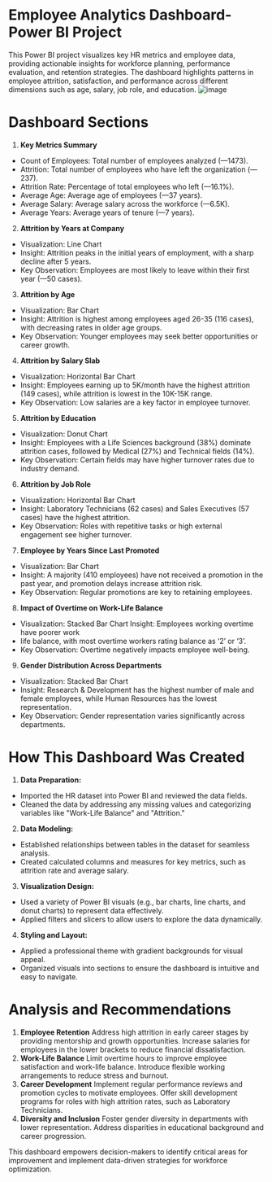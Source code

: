 # Employee Analytics Dashboard-Power BI Project
This Power BI project visualizes key HR metrics and employee data, providing actionable insights for workforce planning, performance evaluation, and retention strategies. The dashboard highlights patterns in employee attrition, satisfaction, and performance across different dimensions such as age, salary, job role, and education.
![image](https://github.com/user-attachments/assets/b8dcfadd-4aa6-4f09-88b5-917156da00c2)


# Dashboard Sections
1. **Key Metrics Summary**

- Count of Employees: Total number of employees analyzed (—1473).
- Attrition: Total number of employees who have left the organization (—237).
- Attrition Rate: Percentage of total employees who left (—16.1%).
- Average Age: Average age of employees (—37 years).
- Average Salary: Average salary across the workforce (—6.5K).
- Average Years: Average years of tenure (—7 years).

2. **Attrition by Years at Company**

- Visualization: Line Chart
- Insight: Attrition peaks in the initial years of employment, with a sharp decline after 5 years.
- Key Observation: Employees are most likely to leave within their first year (—50 cases).

3. **Attrition by Age**

- Visualization: Bar Chart
- Insight: Attrition is highest among employees aged 26-35 (116 cases), with decreasing rates in older age groups.
- Key Observation: Younger employees may seek better opportunities or career growth.

4. **Attrition by Salary Slab**

- Visualization: Horizontal Bar Chart
- Insight: Employees earning up to 5K/month have the highest attrition (149 cases), while attrition is lowest in the 10K-15K range.
- Key Observation: Low salaries are a key factor in employee turnover.

5. **Attrition by Education**

- Visualization: Donut Chart
- Insight: Employees with a Life Sciences background (38%) dominate attrition cases, followed by Medical (27%) and Technical fields (14%).
- Key Observation: Certain fields may have higher turnover rates due to industry demand.

6. **Attrition by Job Role**

- Visualization: Horizontal Bar Chart
- Insight: Laboratory Technicians (62 cases) and Sales Executives (57 cases) have the highest attrition.
- Key Observation: Roles with repetitive tasks or high external engagement see higher turnover.

7. **Employee by Years Since Last Promoted**

- Visualization: Bar Chart
- Insight: A majority (410 employees) have not received a promotion in the past year, and promotion delays increase attrition risk.
- Key Observation: Regular promotions are key to retaining employees.

8. **Impact of Overtime on Work-Life Balance**

- Visualization: Stacked Bar Chart Insight: Employees working overtime have poorer work
- life balance, with most overtime workers rating balance as ‘2’ or ‘3’.
- Key Observation: Overtime negatively impacts employee well-being.

9. **Gender Distribution Across Departments**

- Visualization: Stacked Bar Chart
- Insight: Research & Development has the highest number of male and female employees, while Human Resources has the lowest representation.
- Key Observation: Gender representation varies significantly across departments.

# How This Dashboard Was Created
1. **Data Preparation:**
- Imported the HR dataset into Power BI and reviewed the data fields.
- Cleaned the data by addressing any missing values and categorizing variables like "Work-Life Balance" and "Attrition."

2. **Data Modeling:**
- Established relationships between tables in the dataset for seamless analysis.
- Created calculated columns and measures for key metrics, such as attrition rate and average salary.

3. **Visualization Design:**
- Used a variety of Power BI visuals (e.g., bar charts, line charts, and donut charts) to represent data effectively.
- Applied filters and slicers to allow users to explore the data dynamically.

4. **Styling and Layout:**
- Applied a professional theme with gradient backgrounds for visual appeal.
- Organized visuals into sections to ensure the dashboard is intuitive and easy to navigate.

# Analysis and Recommendations
1. **Employee Retention**
Address high attrition in early career stages by providing mentorship and growth opportunities.
Increase salaries for employees in the lower brackets to reduce financial dissatisfaction.
2. **Work-Life Balance**
Limit overtime hours to improve employee satisfaction and work-life balance.
Introduce flexible working arrangements to reduce stress and burnout.
3. **Career Development**
Implement regular performance reviews and promotion cycles to motivate employees.
Offer skill development programs for roles with high attrition rates, such as Laboratory Technicians.
4. **Diversity and Inclusion**
Foster gender diversity in departments with lower representation.
Address disparities in educational background and career progression.

This dashboard empowers decision-makers to identify critical areas for improvement and implement data-driven strategies for workforce optimization.


